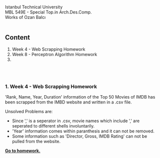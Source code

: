 Istanbul Technical University  
MBL 549E - Special Top.in Arch.Des.Comp.  
Works of Ozan Balcı
  <br/><br/> 
## Content  
1. Week 4 - Web Scrapping Homework
2. Week 8 - Perceptron Algorithm Homework
3.   
  <br/><br/> 
### 1. Week 4 - Web Scrapping Homework
'Rank, Name, Year, Duration' information of the Top 50 Movies of IMDB has been scrapped from the IMBD website and written in a .csv file.

Unsolved Problems are:  
- Since ',' is a seperator in .csv, movie names which include ',' are seperated to different shells involuntarily.
- 'Year' information comes within paranthesis and it can not be removed.
- Some information such as 'Director, Gross, IMDB Rating' can not be pulled from the website.

**[Go to homework.](https://github.com/balciozan/MBL_OzanBalci/tree/master/imdb_top_50)**
